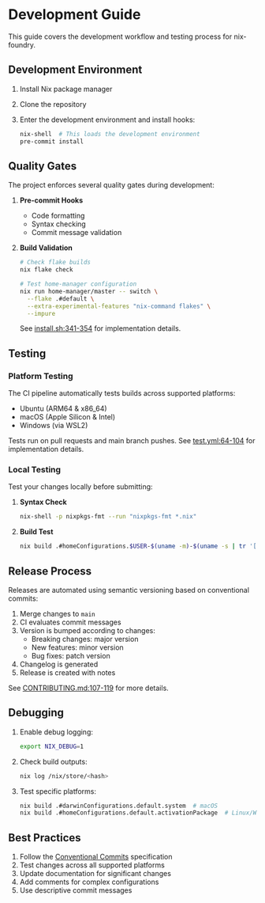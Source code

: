 # Development Guide

This guide covers the development workflow and testing process for nix-foundry.

## Development Environment

1. Install Nix package manager
2. Clone the repository
3. Enter the development environment and install hooks:

   ```bash
   nix-shell  # This loads the development environment
   pre-commit install
   ```

## Quality Gates

The project enforces several quality gates during development:

1. **Pre-commit Hooks**
   - Code formatting
   - Syntax checking
   - Commit message validation

2. **Build Validation**

   ```bash
   # Check flake builds
   nix flake check

   # Test home-manager configuration
   nix run home-manager/master -- switch \
     --flake .#default \
     --extra-experimental-features "nix-command flakes" \
     --impure
   ```

   See [install.sh:341-354](../install.sh) for implementation details.

## Testing

### Platform Testing

The CI pipeline automatically tests builds across supported platforms:

- Ubuntu (ARM64 & x86_64)
- macOS (Apple Silicon & Intel)
- Windows (via WSL2)

Tests run on pull requests and main branch pushes. See [test.yml:64-104](.github/workflows/test.yml) for implementation details.

### Local Testing

Test your changes locally before submitting:

1. **Syntax Check**

   ```bash
   nix-shell -p nixpkgs-fmt --run "nixpkgs-fmt *.nix"
   ```

2. **Build Test**

   ```bash
   nix build .#homeConfigurations.$USER-$(uname -m)-$(uname -s | tr '[:upper:]' '[:lower:]').activationPackage
   ```

## Release Process

Releases are automated using semantic versioning based on conventional commits:

1. Merge changes to `main`
2. CI evaluates commit messages
3. Version is bumped according to changes:
   - Breaking changes: major version
   - New features: minor version
   - Bug fixes: patch version
4. Changelog is generated
5. Release is created with notes

See [CONTRIBUTING.md:107-119](../CONTRIBUTING.md) for more details.

## Debugging

1. Enable debug logging:

   ```bash
   export NIX_DEBUG=1
   ```

2. Check build outputs:

   ```bash
   nix log /nix/store/<hash>
   ```

3. Test specific platforms:

   ```bash
   nix build .#darwinConfigurations.default.system  # macOS
   nix build .#homeConfigurations.default.activationPackage  # Linux/WSL
   ```

## Best Practices

1. Follow the [Conventional Commits](https://www.conventionalcommits.org/) specification
2. Test changes across all supported platforms
3. Update documentation for significant changes
4. Add comments for complex configurations
5. Use descriptive commit messages
